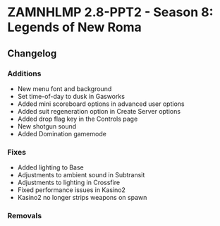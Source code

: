 # ZAMNHLMP 2.8-PPT2 - Season 8: Legends of New Roma
## Changelog
### Additions
- New menu font and background
- Set time-of-day to dusk in Gasworks
- Added mini scoreboard options in advanced user options
- Added suit regeneration option in Create Server options
- Added drop flag key in the Controls page
- New shotgun sound
- Added Domination gamemode


### Fixes
- Added lighting to Base
- Adjustments to ambient sound in Subtransit
- Adjustments to lighting in Crossfire
- Fixed performance issues in Kasino2
- Kasino2 no longer strips weapons on spawn


### Removals
